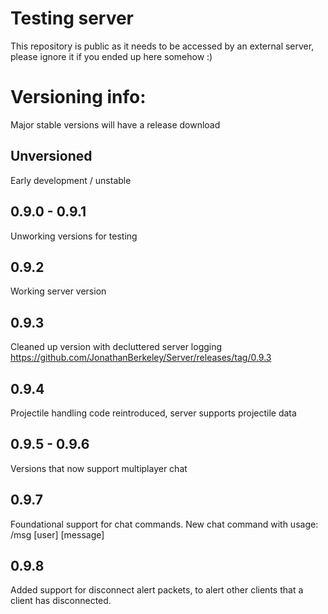 # Testing server
This repository is public as it needs to be accessed by an external server, please ignore it if you ended up here somehow :)



# Versioning info:
Major stable versions will have a release download

## Unversioned
Early development / unstable

## 0.9.0 - 0.9.1
Unworking versions for testing

## 0.9.2
Working server version

## 0.9.3 
Cleaned up version with decluttered server logging  
https://github.com/JonathanBerkeley/Server/releases/tag/0.9.3

## 0.9.4 
Projectile handling code reintroduced, server supports projectile data

## 0.9.5 - 0.9.6
Versions that now support multiplayer chat

## 0.9.7
Foundational support for chat commands. New chat command with usage:
/msg [user] [message]

## 0.9.8
Added support for disconnect alert packets, to alert other clients that a client has disconnected.
